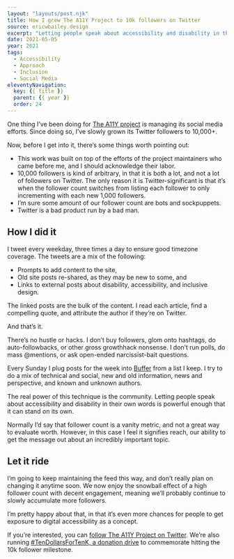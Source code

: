 ```yaml
---
layout: "layouts/post.njk"
title: How I grew The A11Y Project to 10k followers on Twitter
source: ericwbailey.design
excerpt: "Letting people speak about accessibility and disability in their own words is powerful enough that it can stand on its own"
date: 2021-05-05
year: 2021
tags:
  - Accessibility
  - Approach
  - Inclusion
  - Social Media
eleventyNavigation:
  key: {{ title }}
  parent: {{ year }}
  order: 24
---
```


One thing I’ve been doing for [The A11Y project](https://www.a11yproject.com/) is managing its social media efforts. Since doing so, I’ve slowly grown its Twitter followers to 10,000+.

Now, before I get into it, there’s some things worth pointing out:

- This work was built on top of the efforts of the project maintainers who came before me, and I should acknowledge their labor.
- 10,000 followers is kind of arbitrary, in that it is both a lot, and not a lot of followers on Twitter. The only reason it is Twitter-significant is that it’s when the follower count switches from listing each follower to only incrementing with each new 1,000 followers.
- I’m sure some amount of our follower count are bots and sockpuppets.
- Twitter is a bad product run by a bad man.

## How I did it

I tweet every weekday, three times a day to ensure good timezone coverage. The tweets are a mix of the following:

- Prompts to add content to the site,
- Old site posts re-shared, as they may be new to some, and
- Links to external posts about disability, accessibility, and inclusive design.

The linked posts are the bulk of the content. I read each article, find a compelling quote, and attribute the author if they’re on Twitter.

And that’s it.

There’s no hustle or hacks. I don’t buy followers, glom onto hashtags, do auto-followbacks, or other gross growthhack nonsense. I don’t run polls, do mass @mentions, or ask open-ended narcissist-bait questions.

Every Sunday I plug posts for the week into [Buffer](https://buffer.com/) from a list I keep. I try to do a mix of technical and social, new and old information, news and perspective, and known and unknown authors.

The real power of this technique is the community. Letting people speak about accessibility and disability in their own words is powerful enough that it can stand on its own.

Normally I’d say that follower count is a vanity metric, and not a great way to evaluate worth. However, in this case I feel it signifies reach, our ability to get the message out about an incredibly important topic.

## Let it ride

I’m going to keep maintaining the feed this way, and don’t really plan on changing it anytime soon. We now enjoy the snowball effect of a high follower count with decent engagement, meaning we’ll probably continue to slowly accumulate more followers.

I’m pretty happy about that, in that it’s even more chances for people to get exposure to digital accessibility as a concept.

If you’re interested, you can [follow The A11Y Project on Twitter](https://twitter.com/A11YProject). We’re also running [#TenDollarsForTenK, a donation drive](https://www.a11yproject.com/announcements/2021-04-04-ten-dollars-for-ten-k/) to commemorate hitting the 10k follower milestone.
